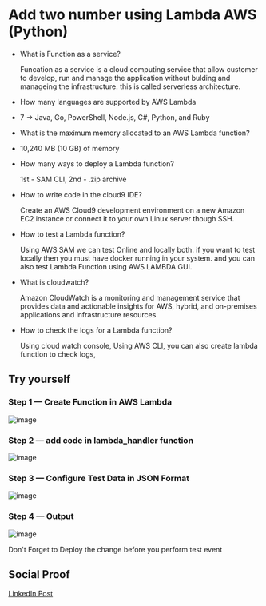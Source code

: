 # Add two number using Lambda AWS (Python)

 - What is Function as a service?
 
   Funcation as a service is a cloud computing service that allow customer to develop, run and manage the application without bulding and manageing the infrastructure.    this is called serverless architecture.
 
 - How many languages are supported by AWS Lambda
 -
   7 -> Java, Go, PowerShell, Node.js, C#, Python, and Ruby
 
 - What is the maximum memory allocated to an AWS Lambda function?
 -
   10,240 MB (10 GB) of memory
 
 - How many ways to deploy a Lambda function?
 
   1st - SAM CLI, 2nd - .zip archive
 
 - How to write code in the cloud9 IDE?
 
   Create an AWS Cloud9 development environment on a new Amazon EC2 instance or connect it to your own Linux server though SSH.
 
 - How to test a Lambda function?
 
   Using AWS SAM we can test Online and locally both. if you want to test locally then you must have docker running in your system. and you can also test Lambda Function using AWS LAMBDA GUI.
 
 - What is cloudwatch?
 
   Amazon CloudWatch is a monitoring and management service that provides data and actionable insights for AWS, hybrid, and on-premises applications and infrastructure resources.
 
 - How to check the logs for a Lambda function?
 
   Using cloud watch console, Using AWS CLI, you can also create lambda function to check logs, 


## Try yourself

### Step 1 — Create Function in AWS Lambda

![image](https://user-images.githubusercontent.com/26384517/178338735-16c38454-31c3-4283-b7b4-c6db0cdc9a70.png)

### Step 2 — add code in lambda_handler function

![image](https://user-images.githubusercontent.com/26384517/178338977-fbea6df8-58e6-4181-9dc9-c6054b5a933f.png)

### Step 3 — Configure Test Data in JSON Format

![image](https://user-images.githubusercontent.com/26384517/178339100-89b362e2-794e-4ff6-b8ff-39ecd4a6ea3d.png)


### Step 4 — Output

![image](https://user-images.githubusercontent.com/26384517/178339302-c62c3bb3-22c9-4fc1-9244-1790ead01b0f.png)

Don't Forget to Deploy the change before you perform test event

## Social Proof

[LinkedIn Post](https://www.linkedin.com/posts/rahul-patel-08805313a_github-patelrahul4884100dayscloudchallenge-activity-6952340294239432704-BXWt?utm_source=linkedin_share&utm_medium=member_desktop_web)
